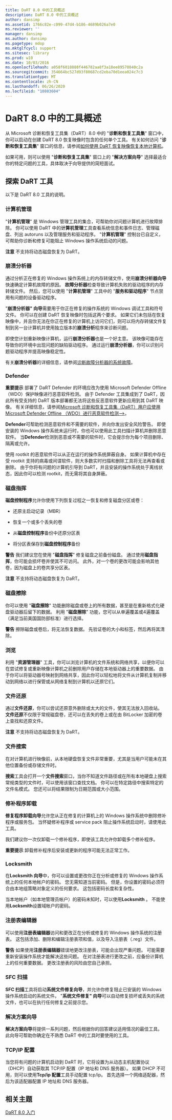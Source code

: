 ```yaml
---
title: DaRT 8.0 中的工具概述
description: DaRT 8.0 中的工具概述
author: dansimp
ms.assetid: 1766c82e-c099-47d4-b186-4689b026a7e0
ms.reviewer: ''
manager: dansimp
ms.author: dansimp
ms.pagetype: mdop
ms.mktglfcycl: support
ms.sitesec: library
ms.prod: w10
ms.date: 10/03/2016
ms.openlocfilehash: a058f6018888f446782aa8f3a18ee89570840c2a
ms.sourcegitcommit: 354664bc527d93f80687cd2eba70d1eea024c7c3
ms.translationtype: MT
ms.contentlocale: zh-CN
ms.lasthandoff: 06/26/2020
ms.locfileid: "10803604"
---
```

# DaRT 8.0 中的工具概述


从 Microsoft 诊断和恢复工具集（DaRT）8.0 中的 "**诊断和恢复工具集**" 窗口中，你可以启动在创建 DaRT 8.0 恢复映像时包含的任何单个工具。 有关如何访问 "**诊断和恢复工具集**" 窗口的信息，请参阅[如何使用 DaRT 恢复映像恢复本地计算机](how-to-recover-local-computers-by-using-the-dart-recovery-image-dart-8.md)。

如果可用，则可以使用 "**诊断和恢复工具集**" 窗口上的 "**解决方案向导**" 选择最适合你的特定问题的工具，具体取决于向导提供的简短面试。

## 探索 DaRT 工具


以下是 DaRT 8.0 工具的说明。

### 计算机管理

"**计算机管理**" 是 Windows 管理工具的集合，可帮助你对问题计算机进行故障排除。 你可以使用 DaRT 中的**计算机管理**工具查看系统信息和事件日志、管理磁盘、列出 autoruns 以及管理服务和驱动程序。 "**计算机管理**" 控制台已自定义，可帮助你诊断和修复可能阻止 Windows 操作系统启动的问题。

**注意** 不支持将动态磁盘恢复为 DaRT。

 

### 崩溃分析器

通过分析正在修复的 Windows 操作系统上的内存转储文件，使用**崩溃分析器向导**快速确定计算机故障的原因。 **故障分析器**检查导致计算机失败的驱动程序的内存转储文件。 然后，您可以使用 "**计算机管理**" 工具中的 "**服务和驱动程序**" 节点禁用有问题的设备驱动程序。

"**崩溃分析器" 向导**需要用于你正在修复的操作系统的 Windows 调试工具和符号文件。 你可以在创建 DaRT 恢复映像时包括这两个要求。 如果它们未包括在恢复映像中，并且你无法在你正在修复的计算机上访问它们，则可以将内存转储文件复制到另一台计算机并使用独立版本的**崩溃分析**程序来诊断问题。

即使您计划重新映像计算机，运行**崩溃分析器**也是一个好主意。 该映像可能存在导致你的环境中出现问题的缺陷驱动程序。 通过运行**崩溃分析器**，你可以识别问题驱动程序并提高映像稳定性。

有关**崩溃分析器**的详细信息，请参阅[诊断故障分析器的系统故障](diagnosing-system-failures-with-crash-analyzer--dart-8.md)。

### Defender

**重要提示** 部署了 DaRT Defender 的环境应改为使用 Microsoft Defender Offline （WDO）保护映像进行恶意软件检测。 由于 Defender 工具集成到了 DaRT，因此所有受支持的 DaRT 版本部署都无法将这些反恶意软件更新应用到其 DaRT 映像。 有关详细信息，请参阅[Microsoft 诊断和恢复工具集（DaRT）用户应使用 Microsoft Defender Offline （WDO）进行恶意软件检测-->](use-windows-defender-offline-wdo-for-malware-protection-not-dart.md)。

 

**Defender**可帮助检测恶意软件和不需要的软件，并向你发出安全风险警告。 即使安装的 Windows 操作系统未运行时，你也可以使用此工具扫描计算机并删除恶意软件。 当**Defender**检测到恶意或不需要的软件时，它会提示你为每个项目删除、隔离或允许。

使用 rootkit 的恶意软件可以从正在运行的操作系统屏蔽自身。 如果计算机中存在受 rootkit 支持的病毒或间谍软件，则大多数实时扫描和删除工具将无法再查看或删除。 由于你将有问题的计算机引导到 DaRT，并且安装的操作系统处于离线状态，因此你可以检测 rootkit，而无需将其自身屏蔽。

### 磁盘指挥

**磁盘控制程序**允许你使用下列恢复过程之一恢复和修复磁盘分区或卷：

-   还原主启动记录（MBR）

-   恢复一个或多个丢失的卷

-   从**磁盘控制程序**备份中还原分区表

-   将分区表保存到**磁盘控制程序**备份

**警告** 我们建议您在使用 "**磁盘指挥**" 修复磁盘之前备份磁盘。 通过使用**磁盘指挥**，你可能会损坏卷并使其不可访问。 此外，对一个卷的更改可能会影响其他卷，因为磁盘上的卷共享分区表。

 

**注意** 不支持将动态磁盘恢复为 DaRT。

 

### 磁盘擦除

你可以使用 "**磁盘擦除**" 功能删除磁盘或卷上的所有数据，甚至是在重新格式化硬盘驱动器后留下的数据。 利用 "**磁盘擦除**" 功能，您可以从单遍覆盖或4遍覆盖（满足当前美国国防部标准）进行选择。

**警告** 擦除磁盘或卷后，将无法恢复数据。 先验证卷的大小和标签，然后再将其清除。

 

### 浏览

利用 "**资源管理器**" 工具，你可以浏览计算机的文件系统和网络共享，以便你可以在尝试修复或重新映像计算机之前删除用户存储在本地驱动器上的重要数据。 由于你可以将驱动器号映射到网络共享，因此你可以轻松地将文件从计算机复制并移动到网络以进行保管或从网络复制到计算机以还原它们。

### 文件还原

通过**文件还原**，你可以尝试还原意外删除或太大的文件，使其无法放入回收站。 **文件还原**不仅限于常规磁盘卷，还可以在丢失的卷上或在由 BitLocker 加密的卷上查找和还原文件。

**注意** 不支持将动态磁盘恢复为 DaRT。

 

### 文件搜索

在对计算机进行映像前，从本地硬盘恢复文件非常重要，尤其是当用户可能未在其他位置备份或存储文件时。

**搜索**工具会打开一个**文件搜索**窗口，当你不知道文件路径或在所有本地硬盘上搜索常规类型的文件时，可以使用该窗口查找文档。 你可以在特定路径中搜索特定的文件名模式。 您还可以将结果限制为日期范围或大小范围。

### 修补程序卸载

**修复程序卸载向导**允许您从正在修复的计算机上的 Windows 操作系统中删除修补程序或服务包。 当怀疑修补程序或 service pack 阻止操作系统启动时，请使用此工具。

我们建议你一次仅卸载一个修补程序，即使该工具允许你卸载多个修补程序。

**重要提示** 卸载修补程序后安装或更新的程序可能无法正常工作。

 

### Locksmith

在**Locksmith 向导**中，你可以设置或更改你正在分析或修复的 Windows 操作系统上的任何本地帐户的密码。 您无需知道当前密码。 但是，你设置的密码必须符合由本地组策略对象定义的任何要求。 这包括密码长度和复杂性。

当本地帐户（如本地管理员帐户）的密码未知时，可以使用**Locksmith** 。 不能使用**Locksmith**设置域帐户的密码。

### 注册表编辑器

可以使用**注册表编辑器**访问和更改正在分析或修复的 Windows 操作系统的注册表。 这包括添加、删除和编辑注册表项和值，以及导入注册表（.reg）文件。

**警告** 如果使用**注册表编辑器**错误地更改注册表，可能会出现严重问题。 可能需要重新安装操作系统才能解决这些问题。 在对注册表进行更改之前，应备份计算机上的任何重要数据。 更改注册表的风险由您自己承担。

 

### SFC 扫描

**SFC 扫描**工具将启动**系统文件修复向导**，并允许你修复阻止已安装的 Windows 操作系统启动的系统文件。 "**系统文件修复" 向导**可以自动修复损坏或丢失的系统文件，也可以在执行任何修复之前提示您。

### 解决方案向导

**解决方案向导**将提供一系列问题，然后根据你的回答建议适用情况的最佳工具。 此向导可帮助你确定在不熟悉 DaRT 中的工具时要使用的工具。

### TCP/IP 配置

当您将有问题的计算机启动到 DaRT 时，它将设置为从动态主机配置协议（DHCP）自动获取其 TCP/IP 配置（IP 地址和 DNS 服务器）。 如果 DHCP 不可用，则可以使用**Tcp/ip 配置**工具手动配置 tcp/ip。 首先选择一个网络适配器，然后为该适配器配置 IP 地址和 DNS 服务器。

## 相关主题


[DaRT 8.0 入门](getting-started-with-dart-80-dart-8.md)

 

 





